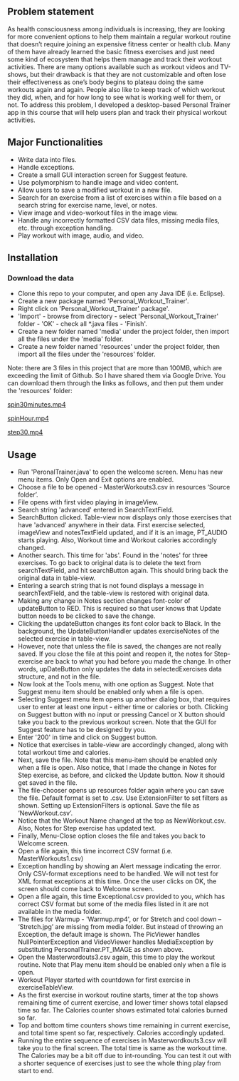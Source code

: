 Problem statement
-----------------------

As health consciousness among individuals is increasing, they are looking for more convenient options to help them maintain a regular workout routine that doesn’t require joining an expensive fitness center or health club. Many of them have already learned the basic fitness exercises and just need some kind of ecosystem that helps them manage and track their workout activities. There are many options available such as workout videos and TV-shows, but their drawback is that they are not customizable and often lose their effectiveness as one’s body begins to plateau doing the same workouts again and again. People also like to keep track of which workout they did, when, and for how long to see what is working well for them, or not. To address this problem, I developed a desktop-based Personal Trainer app in this course that will help users plan and track their physical workout activities.

Major Functionalities
-----------------------
* Write data into files.
* Handle exceptions.
* Create a small GUI interaction screen for Suggest feature.
* Use polymorphism to handle image and video content.
* Allow users to save a modified workout in a new file.
* Search for an exercise from a list of exercises within a file based on a search string for exercise name, level, or notes.
* View image and video-workout files in the image view.
* Handle any incorrectly formatted CSV data files, missing media files, etc. through exception handling.
* Play workout with image, audio, and video.

Installation
----------------------

### Download the data

* Clone this repo to your computer, and open any Java IDE (i.e. Eclipse).
* Create a new package named 'Personal_Workout_Trainer'.
* Right click on 'Personal_Workout_Trainer' package'.
* 'Import' - browse from directory - select 'Personal_Workout_Trainer' folder - 'OK' - check all *.java files - 'Finish'.
* Create a new folder named 'media' under the project folder, then import all the files under the 'media' folder.
* Create a new folder named 'resources' under the project folder, then import all the files under the 'resources' folder.

Note: there are 3 files in this project that are more than 100MB, which are exceeding the limit of Github. So I have shared
them via Google Drive. You can download them through the links as follows, and then put them under the 'resources' folder:

[spin30minutes.mp4](https://drive.google.com/open?id=1e-MFCYscO_XJ8HE6LCeXkf9wkncIGgw8)

[spinHour.mp4](https://drive.google.com/open?id=18eHGRkN5-r-MYUeVvNhRutl3LzU5fveY)

[step30.mp4](https://drive.google.com/open?id=1HEUuryHHcQaQpAFjmP1FRYmXqn-Yu0bJ)

Usage
-----------------------

* Run 'PeronalTrainer.java' to open the welcome screen. Menu has new menu items. Only Open and Exit options are enabled.
* Choose a file to be opened - MasterWorkouts3.csv in resources ‘Source folder’.
* File opens with first video playing in imageView.
* Search string 'advanced' entered in SearchTextField.
* SearchButton clicked. Table-view now displays only those exercises that have 'advanced' anywhere in their data. First exercise selected, imageView and notesTextField updated, and if it is an image, PT_AUDIO starts playing. Also, Workout time and Workout calories accordingly changed.
* Another search. This time for 'abs'. Found in the 'notes' for three exercises. To go back to original data is to delete the text from searchTextField, and hit searchButton again. This should bring back the original data in table-view.
* Entering a search string that is not found displays a message in searchTextField, and the table-view is restored with original data.
* Making any change in Notes section changes font-color of updateButton to RED. This is required so that user knows that Update button needs to be clicked to save the change.
* Clicking the updateButton changes its font color back to Black. In the background, the UpdateButtonHandler updates exerciseNotes of the selected exercise in table-view.
* However, note that unless the file is saved, the changes are not really saved. If you close the file at this point and reopen it, the notes for Step-exercise are back to what you had before you made the change. In other words, upDateButton only updates the data in selectedExercises data structure, and not in the file.
* Now look at the Tools menu, with one option as Suggest. Note that Suggest menu item should be enabled only when a file is open.
* Selecting Suggest menu item opens up another dialog box, that requires user to enter at least one input - either time or calories or both. Clicking on Suggest button with no input or pressing Cancel or X button should take you back to the previous workout screen. Note that the GUI for Suggest feature has to be designed by you.
* Enter '200' in time and click on Suggest button.
* Notice that exercises in table-view are accordingly changed, along with total workout time and calories.
* Next, save the file. Note that this menu-item should be enabled only when a file is open. Also notice, that I made the change in Notes for Step exercise, as before, and clicked the Update button. Now it should get saved in the file.
* The file-chooser opens up resources folder again where you can save the file. Default format is set to .csv. Use ExtensionFilter to set filters as shown. Setting up ExtensionFilters is optional. Save the file as ‘NewWorkout.csv’.
* Notice that the Workout Name changed at the top as NewWorkout.csv. Also, Notes for Step exercise has updated text.
* Finally, Menu-Close option closes the file and takes you back to Welcome screen.
* Open a file again, this time incorrect CSV format (i.e. MasterWorkouts1.csv)
* Exception handling by showing an Alert message indicating the error. Only CSV-format exceptions need to be handled. We will not test for XML format exceptions at this time. Once the user clicks on OK, the screen should come back to Welcome screen.
* Open a file again, this time Exceptional.csv provided to you, which has correct CSV format but some of the media files listed in it are not available in the media folder.
* The files for Warmup - 'Warmup.mp4', or for Stretch and cool down – ‘Stretch.jpg’ are missing from media folder. But instead of throwing an Exception, the default image is shown. The PicViewer handles NullPointerException and VideoViewer handles MediaException by substituting PersonalTrainer.PT_IMAGE as shown above.
* Open the Masterwordouts3.csv again, this time to play the workout routine. Note that Play menu item should be enabled only when a file is open.
* Workout Player started with countdown for first exercise in exerciseTableView.
* As the first exercise in workout routine starts, timer at the top shows remaining time of current exercise, and lower timer shows total elapsed time so far. The Calories counter shows estimated total calories burned so far.
* Top and bottom time counters shows time remaining in current exercise, and total time spent so far, respectively. Calories accordingly updated.
* Running the entire sequence of exercises in Masterwordkouts3.csv will take you to the final screen. The total time is same as the workout time. The Calories may be a bit off due to int-rounding. You can test it out with a shorter sequence of exercises just to see the whole thing play from start to end.

